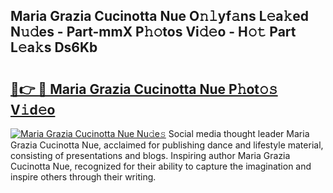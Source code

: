 ## Maria Grazia Cucinotta Nue O𝚗𝚕yf𝚊ns L𝚎a𝚔ed N𝚞𝚍es - Part-mmX P𝚑𝚘tos Vi𝚍𝚎o - H𝚘𝚝 Part L𝚎a𝚔s Ds6Kb

# <h2><a href="http://kf196do.oniu.top/?m=Maria+Grazia+Cucinotta+Nue">🔗👉 🔴 Maria Grazia Cucinotta Nue P𝚑ot𝚘𝚜 V𝚒d𝚎o</a></h2>

[![Maria Grazia Cucinotta Nue Nu𝚍e𝚜](https://i.imgur.com/0qMVB7G.gif)](http://kf196do.oniu.top/?m=Maria+Grazia+Cucinotta+Nue)
Social media thought leader Maria Grazia Cucinotta Nue, acclaimed for publishing dance and lifestyle material, consisting of presentations and blogs. Inspiring author Maria Grazia Cucinotta Nue, recognized for their ability to capture the imagination and inspire others through their writing.  
